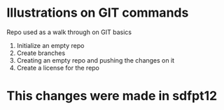 # Illustrations on GIT commands
Repo used as a walk through on GIT basics

1. Initialize an empty repo
2. Create branches
3. Creating an empty repo and pushing the changes on it
4. Create a license for the repo

# This changes were made in sdfpt12